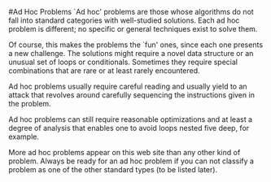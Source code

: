 #Ad Hoc Problems
`Ad hoc' problems are those whose algorithms do not fall into standard categories with well-studied solutions. Each ad hoc problem is different; no specific or general techniques exist to solve them.  

Of course, this makes the problems the `fun' ones, since each one presents a new challenge. The solutions might require a novel data structure or an unusual set of loops or conditionals. Sometimes they require special combinations that are rare or at least rarely encountered.  

Ad hoc problems usually require careful reading and usually yield to an attack that revolves around carefully sequencing the instructions given in the problem.  

Ad hoc problems can still require reasonable optimizations and at least a degree of analysis that enables one to avoid loops nested five deep, for example.  

More ad hoc problems appear on this web site than any other kind of problem. Always be ready for an ad hoc problem if you can not classify a problem as one of the other standard types (to be listed later).
